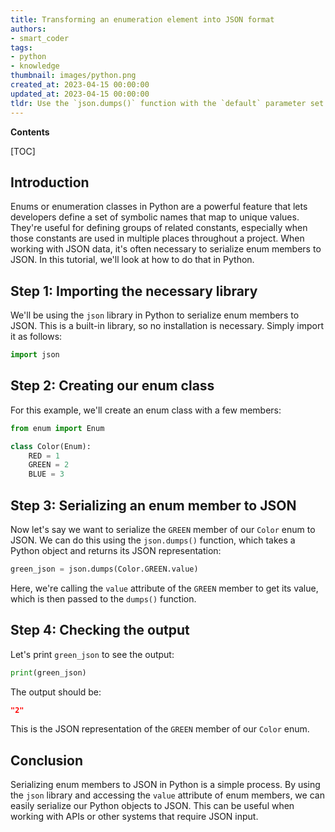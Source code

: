 ```yaml
---
title: Transforming an enumeration element into JSON format
authors:
- smart_coder
tags:
- python
- knowledge
thumbnail: images/python.png
created_at: 2023-04-15 00:00:00
updated_at: 2023-04-15 00:00:00
tldr: Use the `json.dumps()` function with the `default` parameter set to `lambda o o.value` to serialise an Enum member to JSON in Python.
---
```


**Contents**

[TOC]

## Introduction
Enums or enumeration classes in Python are a powerful feature that lets developers define a set of symbolic names that map to unique values. They're useful for defining groups of related constants, especially when those constants are used in multiple places throughout a project. When working with JSON data, it's often necessary to serialize enum members to JSON. In this tutorial, we'll look at how to do that in Python.

## Step 1: Importing the necessary library
We'll be using the `json` library in Python to serialize enum members to JSON. This is a built-in library, so no installation is necessary. Simply import it as follows:

```python
import json
```

## Step 2: Creating our enum class
For this example, we'll create an enum class with a few members:

```python
from enum import Enum

class Color(Enum):
    RED = 1
    GREEN = 2
    BLUE = 3
```

## Step 3: Serializing an enum member to JSON
Now let's say we want to serialize the `GREEN` member of our `Color` enum to JSON. We can do this using the `json.dumps()` function, which takes a Python object and returns its JSON representation:

```python
green_json = json.dumps(Color.GREEN.value)
```

Here, we're calling the `value` attribute of the `GREEN` member to get its value, which is then passed to the `dumps()` function.

## Step 4: Checking the output
Let's print `green_json` to see the output:

```python
print(green_json)
```

The output should be:

```json
"2"
```

This is the JSON representation of the `GREEN` member of our `Color` enum.

## Conclusion
Serializing enum members to JSON in Python is a simple process. By using the `json` library and accessing the `value` attribute of enum members, we can easily serialize our Python objects to JSON. This can be useful when working with APIs or other systems that require JSON input.
